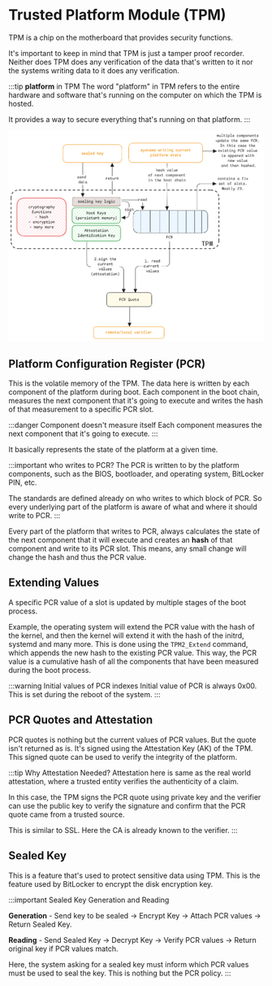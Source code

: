 # Trusted Platform Module (TPM)

TPM is a chip on the motherboard that provides security functions.

It's important to keep in mind that TPM is just a tamper proof recorder.
Neither does TPM does any verification of the data that's written to it nor
the systems writing data to it does any verification.

:::tip **platform** in TPM
The word "platform" in TPM refers to the entire hardware and software that's running on the
computer on which the TPM is hosted.

It provides a way to secure everything that's running on that platform.
:::

![TPM Architecture](../../static/img/tpm-pcr.excalidraw.png)

## Platform Configuration Register (PCR)

This is the volatile memory of the TPM.
The data here is written by each component of the platform during boot.
Each component in the boot chain, measures the next component that it's going to execute
and writes the hash of that measurement to a specific PCR slot.

:::danger Component doesn't measure itself
Each component measures the next component that it's going to execute.
:::

It basically represents the state of the platform at a given time.

:::important who writes to PCR?
The PCR is written to by the platform components, such as the BIOS, bootloader, and
operating system, BitLocker PIN, etc.

The standards are defined already on who writes to which block of PCR.
So every underlying part of the platform is aware of what and where it should write to PCR.
:::

Every part of the platform that writes to PCR, always calculates the state of the next component
that it will execute and creates an **hash** of that component
and write to its PCR slot.
This means, any small change will change the hash and thus the PCR value.

## Extending Values

A specific PCR value of a slot is updated by multiple stages of the boot process.

Example, the operating system will extend the PCR value with the hash of the kernel,
and then the kernel will extend it with the hash of the initrd, systemd and many more.
This is done using the `TPM2_Extend` command, which appends the new hash to the existing PCR value.
This way, the PCR value is a cumulative hash of all the components that have been measured during the boot process.

:::warning Initial values of PCR indexes
Initial value of PCR is always 0x00.
This is set during the reboot of the system.
:::

## PCR Quotes and Attestation

PCR quotes is nothing but the current values of PCR values.
But the quote isn't returned as is.
It's signed using the Attestation Key (AK) of the TPM.
This signed quote can be used to verify the integrity of the platform.

:::tip Why Attestation Needed?
Attestation here is same as the real world attestation, where a trusted entity verifies the authenticity of a claim.

In this case, the TPM signs the PCR quote using private key and
the verifier can use the public key to verify the signature and
confirm that the PCR quote came from a trusted source.

This is similar to SSL. Here the CA is already known to the verifier.
:::

## Sealed Key

This is a feature that's used to protect sensitive data using TPM.
This is the feature used by BitLocker to encrypt the disk encryption key.

:::important Sealed Key Generation and Reading

**Generation** - Send key to be sealed -> Encrypt Key -> Attach PCR values -> Return Sealed Key.

**Reading** - Send Sealed Key -> Decrypt Key -> Verify PCR values -> Return original key if PCR values match.

Here, the system asking for a sealed key must inform which PCR values must be used to seal the key.
This is nothing but the PCR policy.
:::
